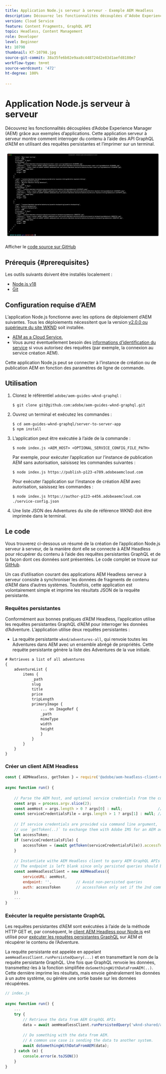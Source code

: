 ```yaml
---
title: Application Node.js serveur à serveur - Exemple AEM Headless
description: Découvrez les fonctionnalités découplées d’Adobe Experience Manager (AEM) grâce aux exemples d’applications. Cette application Node.js côté serveur montre comment interroger du contenu à l’aide des API GraphQL d’AEM et des requêtes persistantes.
version: Cloud Service
feature: Content Fragments, GraphQL API
topic: Headless, Content Management
role: Developer
level: Beginner
kt: 10798
thumbnail: KT-10798.jpg
source-git-commit: 38a35fe6b02e9aa8c448724d2e83d1aefd8180e7
workflow-type: tm+mt
source-wordcount: '472'
ht-degree: 100%

---
```


# Application Node.js serveur à serveur

Découvrez les fonctionnalités découplées d’Adobe Experience Manager (AEM) grâce aux exemples d’applications. Cette application serveur à serveur montre comment interroger du contenu à l’aide des API GraphQL d’AEM en utilisant des requêtes persistantes et l’imprimer sur un terminal.

![Application Node.js serveur à serveur avec AEM Headless.](./assets/server-to-server-app/server-to-server-app.png)

Afficher le [code source sur GitHub](https://github.com/adobe/aem-guides-wknd-graphql/tree/main/server-to-server-app)

## Prérequis {#prerequisites}

Les outils suivants doivent être installés localement :

+ [Node.js v18](https://nodejs.org/fr/)
+ [Git](https://git-scm.com/)

## Configuration requise d’AEM

L’application Node.js fonctionne avec les options de déploiement d’AEM suivantes. Tous les déploiements nécessitent que la version [v2.0.0 ou supérieure du site WKND](https://github.com/adobe/aem-guides-wknd/releases/latest) soit installée.

+ [AEM as a Cloud Service.](https://experienceleague.adobe.com/docs/experience-manager-cloud-service/content/implementing/deploying/overview.html?lang=fr)
+ Vous aurez éventuellement besoin des [informations d’identification du service](https://experienceleague.adobe.com/docs/experience-manager-cloud-service/content/implementing/developing/generating-access-tokens-for-server-side-apis.html?lang=fr) si vous autorisez des requêtes (par exemple, la connexion au service création AEM).

Cette application Node.js peut se connecter à l’instance de création ou de publication AEM en fonction des paramètres de ligne de commande.

## Utilisation

1. Clonez le référentiel `adobe/aem-guides-wknd-graphql` :

   ```shell
   $ git clone git@github.com:adobe/aem-guides-wknd-graphql.git
   ```

1. Ouvrez un terminal et exécutez les commandes :

   ```shell
   $ cd aem-guides-wknd-graphql/server-to-server-app
   $ npm install
   ```

1. L’application peut être exécutée à l’aide de la commande :

   ```
   $ node index.js <AEM_HOST> <OPTIONAL_SERVICE_CONFIG_FILE_PATH>
   ```

   Par exemple, pour exécuter l’application sur l’instance de publication AEM sans autorisation, saisissez les commandes suivantes :

   ```shell
   $ node index.js https://publish-p123-e789.adobeaemcloud.com
   ```

   Pour exécuter l’application sur l’instance de création AEM avec autorisation, saisissez les commandes :

   ```shell
   $ node index.js https://author-p123-e456.adobeaemcloud.com ./service-config.json
   ```

1. Une liste JSON des Adventures du site de référence WKND doit être imprimée dans le terminal.

## Le code

Vous trouverez ci-dessous un résumé de la création de l’application Node.js serveur à serveur, de la manière dont elle se connecte à AEM Headless pour récupérer du contenu à l’aide des requêtes persistantes GraphQL et de la façon dont ces données sont présentées. Le code complet se trouve sur [GitHub](https://github.com/adobe/aem-guides-wknd-graphql/tree/main/server-to-server-app).

Un cas d’utilisation courant des applications AEM Headless serveur à serveur consiste à synchroniser les données de fragments de contenu d’AEM dans d’autres systèmes. Toutefois, cette application est volontairement simple et imprime les résultats JSON de la requête persistante.

### Requêtes persistantes

Conformément aux bonnes pratiques d’AEM Headless, l’application utilise les requêtes persistantes GraphQL d’AEM pour interroger les données d’Adventure. L’application utilise deux requêtes persistantes :

+ La requête persistante `wknd/adventures-all`, qui renvoie toutes les Adventures dans AEM avec un ensemble abrégé de propriétés. Cette requête persistante génère la liste des Adventures de la vue initiale.

```
# Retrieves a list of all adventures
{
    adventureList {
        items {
            _path
            slug
            title
            price
            tripLength
            primaryImage {
                ... on ImageRef {
                _path
                mimeType
                width
                height
                }
            }
        }
    }
}
```

### Créer un client AEM Headless

```javascript
const { AEMHeadless, getToken } = require('@adobe/aem-headless-client-nodejs');

async function run() { 

    // Parse the AEM host, and optional service credentials from the command line arguments
    const args = process.argv.slice(2);
    const aemHost = args.length > 0 ? args[0] : null;                // Example: https://author-p123-e456.adobeaemcloud.com
    const serviceCredentialsFile = args.length > 1 ? args[1] : null; // Example: ./service-config.json

    // If service credentials are provided via command line argument,
    // use `getToken(..)` to exchange them with Adobe IMS for an AEM access token 
    let accessToken;
    if (serviceCredentialsFile) {
        accessToken = (await getToken(serviceCredentialsFile)).accessToken;
    }

    // Instantiate withe AEM Headless client to query AEM GraphQL APIs
    // The endpoint is left blank since only persisted queries should be used to query AEM's GraphQL APIs
    const aemHeadlessClient = new AEMHeadless({
        serviceURL: aemHost,
        endpoint: '',           // Avoid non-persisted queries
        auth: accessToken       // accessToken only set if the 2nd command line parameter is set
    })
    ...
}
```


### Exécuter la requête persistante GraphQL

Les requêtes persistantes d’AEM sont exécutées à l’aide de la méthode HTTP GET et, par conséquent, le [client AEM Headless pour Node.js](https://github.com/adobe/aem-headless-client-nodejs) est utilisé pour [exécuter les requêtes persistantes GraphQL](https://github.com/adobe/aem-headless-client-nodejs#within-asyncawait) sur AEM et récupérer le contenu de l’Adventure.

La requête persistante est appelée en appelant `aemHeadlessClient.runPersistedQuery(...)` et en transmettant le nom de la requête persistante GraphQL. Une fois que GraphQL renvoie les données, transmettez-les à la fonction simplifiée `doSomethingWithDataFromAEM(..)`. Cette dernière imprime les résultats, mais envoie généralement les données à un autre système, ou génère une sortie basée sur les données récupérées.

```js
// index.js

async function run() { 
    ...
    try {
        // Retrieve the data from AEM GraphQL APIs
        data = await aemHeadlessClient.runPersistedQuery('wknd-shared/adventures-all')
        
        // Do something with the data from AEM. 
        // A common use case is sending the data to another system.
        await doSomethingWithDataFromAEM(data);
    } catch (e) {
        console.error(e.toJSON())
    }
}
```
